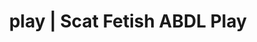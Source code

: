 ---
categories:
- POV Erotica
- Body Positivity
- Nerdy Seduction
- Spiritual Kink
- Ethical Porn
image: /assets/images/1747714246729.webp
layout: post
schema:
  description: Premium adult content featuring Scat Fetish, ABDL Play. High-quality
    visuals with provocative themes.
  keywords:
  - Roleplay Fantasies
  - ABDL Play
  - Vintage Boudoir
  - Slow Burn
  - Latex Fetish
  - Ethical Porn
  - Scat Fetish
  name: 1747714246729 | Scat Fetish ABDL Play
  type: VisualArtwork
seo:
  description: Featured content with high-quality Scat Fetish, ABDL Play. HD images
    available.
  keywords: Scat Fetish, ABDL Play
  og_image: /assets/images/1747714246729.webp
  schema_type: VisualArtwork
tags:
- '#play'
- Scat Fetish
- ABDL Play
title: play | Scat Fetish ABDL Play
---